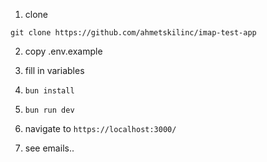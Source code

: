 1. clone

```
git clone https://github.com/ahmetskilinc/imap-test-app
```

2. copy .env.example

3. fill in variables

4. `bun install`

5. `bun run dev`

6. navigate to `https://localhost:3000/`

7. see emails..
